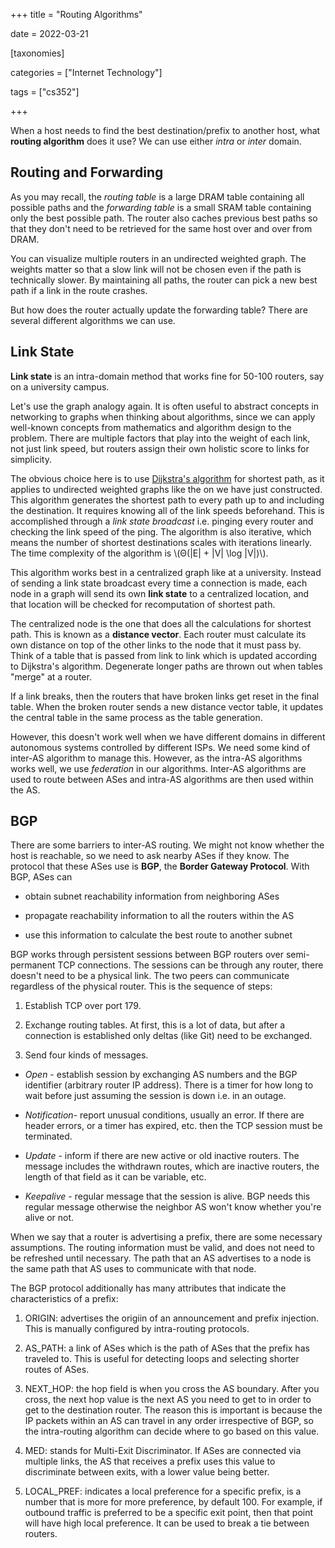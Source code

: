 +++
title = "Routing Algorithms"

date = 2022-03-21



[taxonomies]

categories = ["Internet Technology"]

tags = ["cs352"]

+++

When a host needs to find the best destination/prefix to another host, what **routing algorithm** does it use? We can use either *intra* or *inter* domain.

<!-- more -->

## Routing and Forwarding

As you may recall, the *routing table* is a large DRAM table containing all possible paths and the *forwarding table* is a small SRAM table containing only the best possible path. The router also caches previous best paths so that they don't need to be retrieved for the same host over and over from DRAM.

You can visualize multiple routers in an undirected weighted graph. The weights matter so that a slow link will not be chosen even if the path is technically slower. By maintaining all paths, the router can pick a new best path if a link in the route crashes.

But how does the router actually update the forwarding table? There are several different algorithms we can use.

## Link State

**Link state** is an intra-domain method that works fine for 50-100 routers, say on a university campus.

Let's use the graph analogy again. It is often useful to abstract concepts in networking to graphs when thinking about algorithms, since we can apply well-known concepts from mathematics and algorithm design to the problem. There are multiple factors that play into the weight of each link, not just link speed, but routers assign their own holistic score to links for simplicity.

The obvious choice here is to use [Dijkstra's algorithm](https://en.wikipedia.org/wiki/Dijkstra%27s_algorithm) for shortest path, as it applies to undirected weighted graphs like the on we have just constructed. This algorithm generates the shortest path to every path up to and including the destination. It requires knowing all of the link speeds beforehand. This is accomplished through a *link state broadcast* i.e. pinging every router and checking the link speed of the ping. The algorithm is also iterative, which means the number of shortest destinations scales with iterations linearly. The time complexity of the algorithm is \\(Θ(|E| + |V| \log |V|)\\).

This algorithm works best in a centralized graph like at a university. Instead of sending a link state broadcast every time a connection is made, each node in a graph will send its own **link state** to a centralized location, and that location will be checked for recomputation of shortest path.

The centralized node is the one that does all the calculations for shortest path. This is known as a **distance vector**. Each router must calculate its own distance on top of the other links to the node that it must pass by. Think of a table that is passed from link to link which is updated according to Dijkstra's algorithm. Degenerate longer paths are thrown out when tables "merge" at a router.

If a link breaks, then the routers that have broken links get reset in the final table. When the broken router sends a new distance vector table, it updates the central table in the same process as the table generation.

However, this doesn't work well when we have different domains in different autonomous systems controlled by different ISPs. We need some kind of inter-AS algorithm to manage this. However, as the intra-AS algorithms works well, we use *federation* in our algorithms. Inter-AS algorithms are used to route between ASes and intra-AS algorithms are then used within the AS.

## BGP

There are some barriers to inter-AS routing. We might not know whether the host is reachable, so we need to ask nearby ASes if they know. The protocol that these ASes use is **BGP**, the **Border Gateway Protocol**. With BGP, ASes can

- obtain subnet reachability information from neighboring ASes

- propagate reachability information to all the routers within the AS

- use this information to calculate the best route to another subnet

BGP works through persistent sessions between BGP routers over semi-permanent TCP connections. The sessions can be through any router, there doesn't need to be a physical link. The two peers can communicate regardless of the physical router.  This is the sequence of steps:

1. Establish TCP over port 179.

2. Exchange routing tables. At first, this is a lot of data, but after a connection is established only deltas (like Git) need to be exchanged.

3. Send four kinds of messages.
- *Open* - establish session by exchanging AS numbers and the BGP identifier (arbitrary router IP address). There is a timer for how long to wait before just assuming the session is down i.e. in an outage.

- *Notification*- report unusual conditions, usually an error. If there are header errors, or a timer has expired, etc. then the TCP session must be terminated.

- *Update* - inform if there are new active or old inactive routers. The message includes the withdrawn routes, which are inactive routers, the length of that field as it can be variable, etc.

- *Keepalive* - regular message that the session is alive. BGP needs this regular message otherwise the neighbor AS won't know whether you're alive or not.

When we say that a router is advertising a prefix, there are some necessary assumptions. The routing information must be valid, and does not need to be refreshed until necessary. The path that an AS advertises to a node is the same path that AS uses to communicate with that node.

The BGP protocol additionally has many attributes that indicate the characteristics of a prefix:

1. ORIGIN: advertises the origiin of an announcement and prefix injection. This is manually configured by intra-routing protocols.

2. AS_PATH: a link of ASes which is the path of ASes that the prefix has traveled to. This is useful for detecting loops and selecting shorter routes of ASes.

3. NEXT_HOP: the hop field is when you cross the AS boundary. After you cross, the next hop value is the next AS you need to get to in order to get to the destination router. The reason this is important is because the IP packets within an AS can travel in any order irrespective of BGP, so the intra-routing algorithm can decide where to go based on this value.

4. MED: stands for Multi-Exit Discriminator. If ASes are connected via multiple links, the AS that receives a prefix uses this value to discriminate between exits, with a lower value being better.

5. LOCAL_PREF: indicates a local preference for a specific prefix, is a number that is more for more preference, by default 100. For example, if outbound traffic is preferred to be a specific exit point, then that point will have high local preference. It can be used to break a tie between routers.


